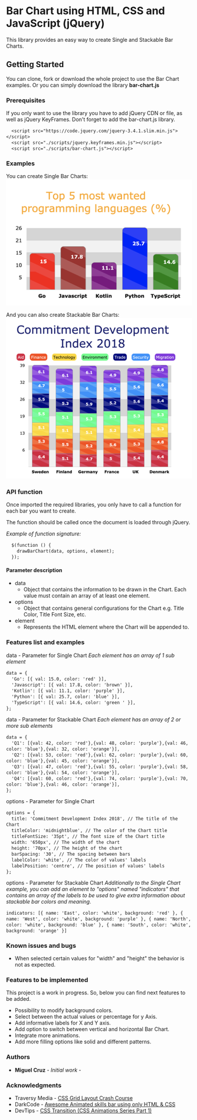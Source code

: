 # Bar Chart using HTML, CSS and JavaScript (jQuery)

This library provides an easy way to create Single and Stackable Bar Charts.

## Getting Started

You can clone, fork or download the whole project to use the Bar Chart examples. Or you can simply download the library **bar-chart.js**

### Prerequisites

If you only want to use the library you have to add jQuery CDN or file, as well as jQuery KeyFrames.
Don't forget to add the bar-chart.js library.

```
  <script src="https://code.jquery.com/jquery-3.4.1.slim.min.js"></script>
  <script src="./scripts/jquery.keyframes.min.js"></script>
  <script src="./scripts/bar-chart.js"></script>
```

### Examples

You can create Single Bar Charts:
![Image of Single Bar Chart](https://raw.githubusercontent.com/jomicm/barChart/master/images/single-bar.png)

And you can also create Stackable Bar Charts:
![Image of Single Bar Chart](https://raw.githubusercontent.com/jomicm/barChart/master/images/stackable-bar.png)

### API function

Once imported the required libraries, you only have to call a function for each bar you want to create.

The function should be called once the document is loaded through jQuery.

*Example of function signature:*
```
  $(function () {
    drawBarChart(data, options, element);
  });
```

#### Parameter description

- data
  - Object that contains the information to be drawn in the Chart. Each value must contain an array of at least one element.
- options
  - Object that contains general configurations for the Chart e.g. Title Color, Title Font Size, etc.
- element
  - Represents the HTML element where the Chart will be appended to.

### Features list and examples

data - Parameter for Single Chart
*Each element has an array of 1 sub element*
```
data = {
  'Go': [{ val: 15.0, color: 'red' }],
  'Javascript': [{ val: 17.8, color: 'brown' }],
  'Kotlin': [{ val: 11.1, color: 'purple' }],
  'Python': [{ val: 25.7, color: 'blue' }],
  'TypeScript': [{ val: 14.6, color: 'green ' }],
};
```
data - Parameter for Stackable Chart
*Each element has an array of 2 or more sub elements*
```
data = {
  'Q1': [{val: 42, color: 'red'},{val: 48, color: 'purple'},{val: 46, color: 'blue'},{val: 32, color: 'orange'}],
  'Q2': [{val: 53, color: 'red'},{val: 62, color: 'purple'},{val: 60, color: 'blue'},{val: 45, color: 'orange'}],
  'Q3': [{val: 47, color: 'red'},{val: 55, color: 'purple'},{val: 58, color: 'blue'},{val: 54, color: 'orange'}],
  'Q4': [{val: 60, color: 'red'},{val: 74, color: 'purple'},{val: 70, color: 'blue'},{val: 46, color: 'orange'}],
};
```

options - Parameter for Single Chart
```
options = {
  title: 'Commitment Development Index 2018', // The title of the Chart
  titleColor: 'midnightblue', // The color of the Chart title
  titleFontSize: '35pt', // The font size of the Chart title
  width: '650px', // The width of the chart
  height: '70px', // The height of the chart
  barSpacing: '30', // The spacing between bars
  labelColor: 'white', // The color of values' labels
  labelPosition: 'centre', // The position of values' labels
};
```
options - Parameter for Stackable Chart
*Additionally to the Single Chart example, you can add an element to "options" named "indicators" that contains an array of the labels to be used to give extra information about stackable bar colors and meaning.*
```
indicators: [{ name: 'East', color: 'white', background: 'red' }, { name: 'West', color: 'white', background: 'purple' }, { name: 'North', color: 'white', background: 'blue' }, { name: 'South', color: 'white', background: 'orange' }]
```

### Known issues and bugs

* When selected certain values for "width" and "height" the behavior is not as expected.

### Features to be implemented

This project is a work in progress. So, below you can find next features to be added.
* Possibility to modify background colors.
* Select between the actual values or percentage for y Axis.
* Add informative labels for X and Y axis.
* Add option to switch between vertical and horizontal Bar Chart.
* Integrate more animations.
* Add more filling options like solid and different patterns.

### Authors

* **Miguel Cruz** - *Initial work* -

### Acknowledgments

* Traversy Media - [CSS Grid Layout Crash Course](https://www.youtube.com/watch?v=jV8B24rSN5o)
* DarkCode - [Awesome Animated skills bar using only HTML & CSS](https://youtu.be/3l4TQyYgOg4)
* DevTips - [CSS Transition (CSS Animations Series Part 1)](https://youtu.be/8kK-cA99SA0)
